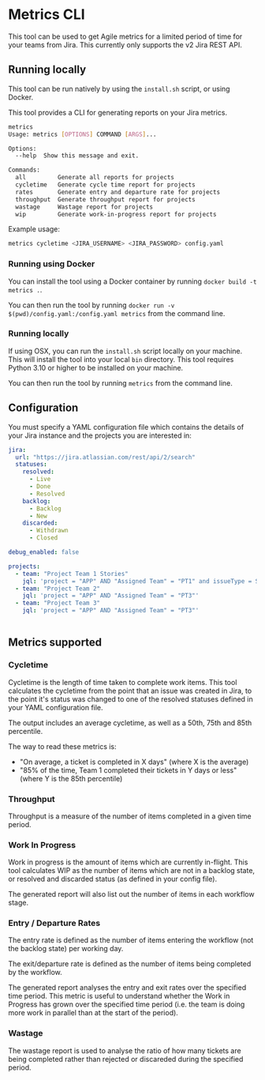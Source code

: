 # Metrics CLI 

This tool can be used to get Agile metrics for a limited period of time for your teams from Jira. This currently only supports the v2 Jira REST API. 

## Running locally
This tool can be run natively by using the `install.sh` script, or using Docker.

This tool provides a CLI for generating reports on your Jira metrics. 

```bash
metrics
Usage: metrics [OPTIONS] COMMAND [ARGS]...

Options:
  --help  Show this message and exit.

Commands:
  all         Generate all reports for projects
  cycletime   Generate cycle time report for projects
  rates       Generate entry and departure rate for projects
  throughput  Generate throughput report for projects
  wastage     Wastage report for projects
  wip         Generate work-in-progress report for projects
```

Example usage:

```bash
metrics cycletime <JIRA_USERNAME> <JIRA_PASSWORD> config.yaml 
```

### Running using Docker
You can install the tool using a Docker container by running `docker build -t metrics .`.

You can then run the tool by running `docker run -v $(pwd)/config.yaml:/config.yaml metrics` from the command line.
### Running locally
If using OSX, you can run the `install.sh` script locally on your machine. This will install the tool into your local `bin` directory.
This tool requires Python 3.10 or higher to be installed on your machine.

You can then run the tool by running `metrics` from the command line.

## Configuration
You must specify a YAML configuration file which contains the details of your Jira instance and the projects you are interested in:

```yaml
jira:
  url: "https://jira.atlassian.com/rest/api/2/search"
  statuses:
    resolved:
      - Live
      - Done
      - Resolved
    backlog:
      - Backlog
      - New
    discarded:
      - Withdrawn
      - Closed  

debug_enabled: false

projects:
  - team: "Project Team 1 Stories"
    jql: 'project = "APP" AND "Assigned Team" = "PT1" and issueType = Story'
  - team: "Project Team 2"
    jql: 'project = "APP" AND "Assigned Team" = "PT3"'
  - team: "Project Team 3"
    jql: 'project = "APP" AND "Assigned Team" = "PT3"'
  
```

## Metrics supported 

### Cycletime
Cycletime is the length of time taken to complete work items. This tool calculates the cycletime from the point that an issue was created in Jira, to the point it's status was changed to one of the resolved statuses defined in your YAML configuration file.

The output includes an average cycletime, as well as a 50th, 75th and 85th percentile.

The way to read these metrics is:
* "On average, a ticket is completed in X days" (where X is the average)
* "85% of the time, Team 1 completed their tickets in Y days or less" (where Y is the 85th percentile)

### Throughput
Throughput is a measure of the number of items completed in a given time period. 

### Work In Progress
Work in progress is the amount of items which are currently in-flight. This tool calculates WIP as the number of items which are not in a backlog state, or resolved and discarded status (as defined in your config file).

The generated report will also list out the number of items in each workflow stage. 

### Entry / Departure Rates
The entry rate is defined as the number of items entering the workflow (not the backlog state) per working day.

The exit/departure rate is defined as the number of items being completed by the workflow.

The generated report analyses the entry and exit rates over the specified time period. This metric is useful to understand whether the Work in Progress has grown over the specified time period (i.e. the team is doing more work in parallel than at the start of the period).

### Wastage
The wastage report is used to analyse the ratio of how many tickets are being completed rather than rejected or discareded during the specified period. 
